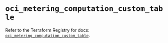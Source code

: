 # `oci_metering_computation_custom_table`

Refer to the Terraform Registry for docs: [`oci_metering_computation_custom_table`](https://registry.terraform.io/providers/oracle/oci/7.19.0/docs/resources/metering_computation_custom_table).
